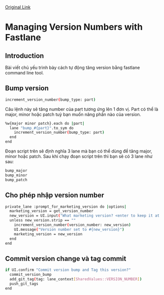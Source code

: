 [Original Link](https://benscheirman.com/2020/10/managing-version-numbers-with-fastlane/)

# Managing Version Numbers with Fastlane
## Introduction
Bài viết chủ yếu trình bày cách tự động tăng version bằng fastlane command line tool.

## Bump version
```sh
increment_version_number(bump_type: part)
```
Câu lệnh này sẽ tăng number của part tương ứng lên 1 đơn vị. Part có thể là major, minor hoặc patch tuỳ bạn muốn nâng phần nào của version.
```sh
%w{major minor patch}.each do |part|
  lane "bump_#{part}".to_sym do
    increment_version_number(bump_type: part)
  end
end
```

Đoạn script trên sẽ định nghĩa 3 lane mà bạn có thể dùng để tăng major, minor hoặc patch.
Sau khi chạy đoạn script trên thì bạn sẽ có 3 lane như sau:
```sh
bump_major
bump_minor
bump_patch
```

## Cho phép nhập version number
```sh
private_lane :prompt_for_marketing_version do |options|
  marketing_version = get_version_number
  new_version = UI.input("What marketing version? <enter to keep it at #{marketing_version}>")
  unless new_version.strip == ""
    increment_version_number(version_number: new_version)
    UI.message("Version number set to #{new_version}")
    marketing_version = new_version
  end
end
```

## Commit version change và tag commit
```sh
if UI.confirm "Commit version bump and Tag this version?"
  commit_version_bump
  add_git_tag(tag: lane_context[SharedValues::VERSION_NUMBER])
  push_git_tags
end
```